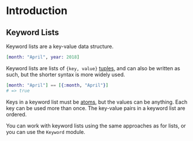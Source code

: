 # Introduction

## Keyword Lists

Keyword lists are a key-value data structure.

``` elixir
[month: "April", year: 2018]
```

Keyword lists are lists of `{key, value}` [tuples](https://exercism.org/tracks/elixir/concepts/tuples), and can also be written as such, but the shorter syntax is more widely used.

``` elixir
[month: "April"] == [{:month, "April"}]
# => true
```

Keys in a keyword list must be [atoms](https://exercism.org/tracks/elixir/concepts/atoms), but the values can be anything. Each key can be used more than once. The key-value pairs in a keyword list are ordered.

You can work with keyword lists using the same approaches as for lists, or you can use the `Keyword` module.
